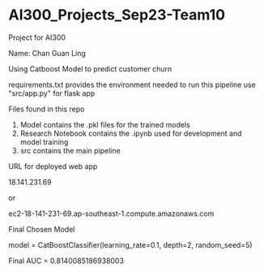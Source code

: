 # AI300_Projects_Sep23-Team10
Project for AI300

Name: Chan Guan Ling

Using Catboost Model to predict customer churn

requirements.txt provides the environment needed to run this pipeline
use "src/app.py" for flask app

Files found in this repo
1) Model contains the .pkl files for the trained models
2) Research Notebook contains the .ipynb used for development and model training
3) src contains the main pipeline 

URL for deployed web app

18.141.231.69 

or
 
ec2-18-141-231-69.ap-southeast-1.compute.amazonaws.com

Final Chosen Model

model = CatBoostClassifier(learning_rate=0.1, depth=2, random_seed=5)

Final AUC = 0.8140085186938003
